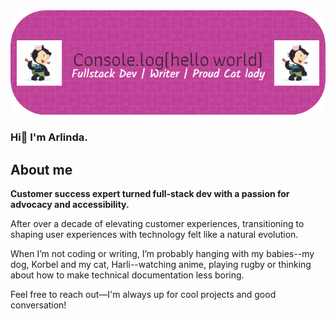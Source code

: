 <picture>
 <source media="(prefers-color-scheme: dark)" srcset="images\github-header-image-dark.png">
 <source media="(prefers-color-scheme: light)" srcset="images\github-header-image-light.png">
 <img alt="pink banner covered in white " src="images\github-header-image-dark.png">
</picture>

### Hi👋 I'm Arlinda. 

## About me

**Customer success expert turned full-stack dev with a passion for advocacy and accessibility.**

After over a decade of elevating customer experiences, transitioning to shaping user experiences with technology felt like a natural evolution.

When I’m not coding or writing, I’m probably hanging with my babies--my dog, Korbel and my cat, Harli--watching anime, playing rugby or thinking about how to make technical documentation less boring.

Feel free to reach out—I'm always up for cool projects and good conversation!

<!--
**ArlCIbe/ArlCIbe** is a ✨ _special_ ✨ repository because its `README.md` (this file) appears on your GitHub profile.

Here are some ideas to get you started:

- 🔭 I’m currently working on ...
- 🌱 I’m currently learning ...
- 👯 I’m looking to collaborate on ...
- 🤔 I’m looking for help with ...
- 💬 Ask me about ...
- 📫 How to reach me: ...
- 😄 Pronouns: ...
- ⚡ Fun fact: ...
-->

